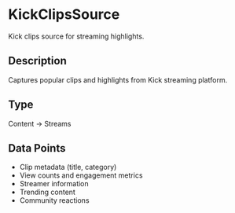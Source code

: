 # KickClipsSource

Kick clips source for streaming highlights.

## Description
Captures popular clips and highlights from Kick streaming platform.

## Type
Content → Streams

## Data Points
- Clip metadata (title, category)
- View counts and engagement metrics
- Streamer information
- Trending content
- Community reactions
